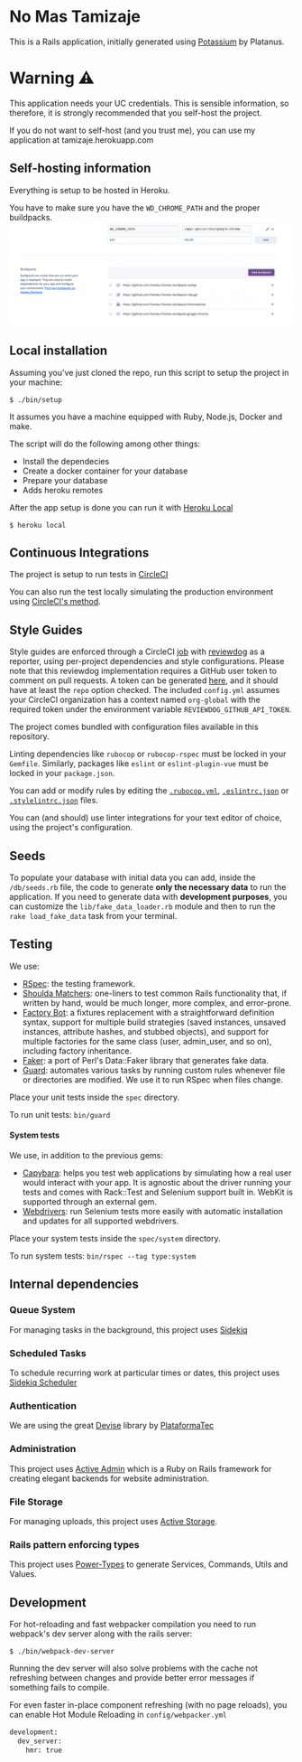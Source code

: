 # No Mas Tamizaje 
This is a Rails application, initially generated using [Potassium](https://github.com/platanus/potassium) by Platanus.

# Warning :warning:
This application needs your UC credentials. This is sensible information, so therefore, it is strongly recommended that you self-host the project.

If you do not want to self-host (and you trust me), you can use my application at tamizaje.herokuapp.com

## Self-hosting information
Everything is setup to be hosted in Heroku.

You have to make sure you have the `WD_CHROME_PATH` and the proper buildpacks.
![heroku-config](./github/heroku-config.png "heroku")

## Local installation

Assuming you've just cloned the repo, run this script to setup the project in your
machine:

    $ ./bin/setup

It assumes you have a machine equipped with Ruby, Node.js, Docker and make.

The script will do the following among other things:

- Install the dependecies
- Create a docker container for your database
- Prepare your database
- Adds heroku remotes

After the app setup is done you can run it with [Heroku Local]

    $ heroku local

[Heroku Local]: https://devcenter.heroku.com/articles/heroku-local


## Continuous Integrations

The project is setup to run tests
in [CircleCI](https://circleci.com/gh/platanus/no-mas-tamizaje/tree/master)

You can also run the test locally simulating the production environment using [CircleCI's method](https://circleci.com/docs/2.0/local-cli/).


## Style Guides

Style guides are enforced through a CircleCI [job](.circleci/config.yml) with [reviewdog](https://github.com/reviewdog/reviewdog) as a reporter, using per-project dependencies and style configurations.
Please note that this reviewdog implementation requires a GitHub user token to comment on pull requests. A token can be generated [here](https://github.com/settings/tokens), and it should have at least the `repo` option checked.
The included `config.yml` assumes your CircleCI organization has a context named `org-global` with the required token under the environment variable `REVIEWDOG_GITHUB_API_TOKEN`.

The project comes bundled with configuration files available in this repository.

Linting dependencies like `rubocop` or `rubocop-rspec` must be locked in your `Gemfile`. Similarly, packages like `eslint` or `eslint-plugin-vue` must be locked in your `package.json`.

You can add or modify rules by editing the [`.rubocop.yml`](.rubocop.yml), [`.eslintrc.json`](.eslintrc.json) or [`.stylelintrc.json`](.stylelintrc.json) files.

You can (and should) use linter integrations for your text editor of choice, using the project's configuration.


## Seeds

To populate your database with initial data you can add, inside the `/db/seeds.rb` file, the code to generate **only the necessary data** to run the application.
If you need to generate data with **development purposes**, you can customize the `lib/fake_data_loader.rb` module and then to run the `rake load_fake_data` task from your terminal.


## Testing

We use:
- [RSpec](https://github.com/rspec/rspec-rails): the testing framework.
- [Shoulda Matchers](https://github.com/thoughtbot/shoulda-matchers): one-liners to test common Rails functionality that, if written by hand, would be much longer, more complex, and error-prone.
- [Factory Bot](https://github.com/thoughtbot/factory_bot_rails): a fixtures replacement with a straightforward definition syntax, support for multiple build strategies (saved instances, unsaved instances, attribute hashes, and stubbed objects), and support for multiple factories for the same class (user, admin_user, and so on), including factory inheritance.
- [Faker](https://github.com/faker-ruby/faker): a port of Perl's Data::Faker library that generates fake data.
- [Guard](https://github.com/guard/guard): automates various tasks by running custom rules whenever file or directories are modified. We use it to run RSpec when files change.

Place your unit tests inside the `spec` directory.

To run unit tests: `bin/guard`

#### System tests

We use, in addition to the previous gems:
- [Capybara](https://github.com/teamcapybara/capybara): helps you test web applications by simulating how a real user would interact with your app. It is agnostic about the driver running your tests and comes with Rack::Test and Selenium support built in. WebKit is supported through an external gem.
- [Webdrivers](https://github.com/titusfortner/webdrivers): run Selenium tests more easily with automatic installation and updates for all supported webdrivers.

Place your system tests inside the `spec/system` directory.

To run system tests: `bin/rspec --tag type:system`


## Internal dependencies

### Queue System

For managing tasks in the background, this project uses [Sidekiq](https://github.com/mperham/sidekiq)

### Scheduled Tasks

To schedule recurring work at particular times or dates, this project uses [Sidekiq Scheduler](https://github.com/moove-it/sidekiq-scheduler)

### Authentication

We are using the great [Devise](https://github.com/plataformatec/devise) library by [PlataformaTec](http://plataformatec.com.br/)

### Administration

This project uses [Active Admin](https://github.com/activeadmin/activeadmin) which is a Ruby on Rails framework for creating elegant backends for website administration.




### File Storage

For managing uploads, this project uses [Active Storage](https://github.com/rails/rails/tree/master/activestorage).

### Rails pattern enforcing types

This project uses [Power-Types](https://github.com/platanus/power-types) to generate Services, Commands, Utils and Values.

## Development

For hot-reloading and fast webpacker compilation you need to run webpack's dev server along with the rails server:

    $ ./bin/webpack-dev-server

Running the dev server will also solve problems with the cache not refreshing between changes and provide better error messages if something fails to compile.

For even faster in-place component refreshing (with no page reloads), you can enable Hot Module Reloading in `config/webpacker.yml`

    development:
      dev_server:
        hmr: true

